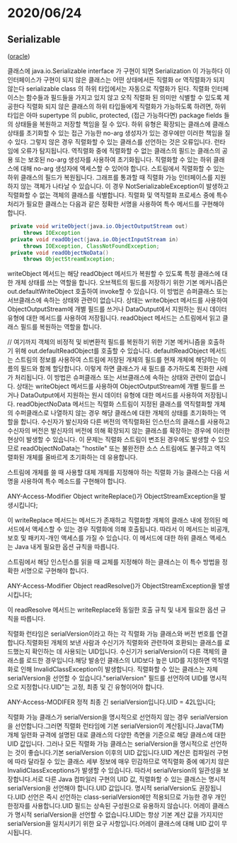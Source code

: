 # 2020/06/24

## Serializable

([oracle](https://docs.oracle.com/javase/7/docs/api/java/io/Serializable.html))

클래스에 java.io.Serializable interface 가 구현이 되면 Serialization 이 가능하다
이 인터페이스가 구현이 되지 않은 클래스는 어떤 상태에서든 직렬화 or 역직렬화가 되지 않는다 
serializable class 의 하위 타입에서는 자동으로 직렬화가 된다.
직렬화 인터페이스는 함수들과 필드들을 가지고 있지 않고 오직 직렬화 된 의미만 식별할 수 있도록 제공한다
직렬화 되지 않은 클래스의 하위 타입들에게 직렬화가 가능하도록 하려면, 하위타입은 아마 supertype 의 public, protected, (접근 가능하다면) package fields 들의 상태들을 복원하고 저장할 책임을 질 수 있다. 
하위 유형은 확장되는 클래스에 클래스 상태를 초기화할 수 있는 접근 가능한 no-arg 생성자가 있는 경우에만 이러한 책임을 질 수 있다.
그렇지 않은 경우 직렬화할 수 있는 클래스를 선언하는 것은 오류입니다. 런타임에 오류가 탐지됩니다.
역직렬화 중에 직렬화할 수 없는 클래스의 필드는 클래스의 공용 또는 보호된 no-arg 생성자를 사용하여 초기화됩니다. 직렬화할 수 있는 하위 클래스에 대해 no-arg 생성자에 액세스할 수 있어야 합니다. 
스트림에서 직렬화할 수 있는 하위 클래스의 필드가 복원됩니다.
그래프를 통과할 때 직렬화 가능 인터페이스를 지원하지 않는 객체가 나타날 수 있습니다. 이 경우 NotSerializableException이 발생하고 직렬화할 수 없는 객체의 클래스를 식별합니다.
직렬화 및 역직렬화 프로세스 중에 특수 처리가 필요한 클래스는 다음과 같은 정확한 서명을 사용하여 특수 메서드를 구현해야 합니다.

~~~java
 private void writeObject(java.io.ObjectOutputStream out)
     throws IOException
 private void readObject(java.io.ObjectInputStream in)
     throws IOException, ClassNotFoundException;
 private void readObjectNoData()
     throws ObjectStreamException;
~~~

writeObject 메서드는 해당 readObject 메서드가 복원할 수 있도록 특정 클래스에 대한 개체 상태를 쓰는 역할을 합니다.
오브젝트의 필드를 저장하기 위한 기본 메커니즘은 out.defaultWriteObject 호출하여 invoke할 수 있습니다.
이 방법은 슈퍼클래스 또는 서브클래스에 속하는 상태와 관련이 없습니다.
상태는 writeObject 메서드를 사용하여 ObjectOutputStream에 개별 필드를 쓰거나 DataOutput에서 지원하는 원시 데이터 유형에 대한 메서드를 사용하여 저장됩니다.
readObject 메서드는 스트림에서 읽고 클래스 필드를 복원하는 역할을 합니다.

// 여기까지
객체의 비정적 및 비변환적 필드를 복원하기 위한 기본 메커니즘을 호출하기 위해 out.defaultReadObject를 호출할 수 있습니다.
defaultReadObject 메서드는 스트림의 정보를 사용하여 스트림에 저장된 개체의 필드를 현재 개체에 해당하는 이름의 필드와 함께 할당합니다. 
이렇게 하면 클래스가 새 필드를 추가하도록 진화한 사례가 처리됩니다. 이 방법은 슈퍼클래스 또는 서브클래스에 속하는 상태와 관련이 없습니다. 
상태는 writeObject 메서드를 사용하여 ObjectOutputStream에 개별 필드를 쓰거나 DataOutput에서 지원하는 원시 데이터 유형에 대한 메서드를 사용하여 저장됩니다.
readObjectNoData 메서드는 직렬화 스트림이 지정된 클래스를 역직렬화할 개체의 수퍼클래스로 나열하지 않는 경우 해당 클래스에 대한 개체의 상태를 초기화하는 역할을 합니다. 수신자가 발신자와 다른 버전의 역직렬화된 인스턴스의 클래스를 사용하고 수신자의 버전은 발신자의 버전에 의해 확장되지 않는 클래스를 확장하는 경우에 이러한 현상이 발생할 수 있습니다. 이 문제는 직렬화 스트림이 변조된 경우에도 발생할 수 있으므로 readObjectNoData는 "hostile" 또는 불완전한 소스 스트림에도 불구하고 역직렬화된 개체를 올바르게 초기화하는 데 유용합니다.

스트림에 개체를 쓸 때 사용할 대체 개체를 지정해야 하는 직렬화 가능 클래스는 다음 서명을 사용하여 특수 메소드를 구현해야 합니다.

 ANY-Access-Modifier Object writeReplace()가 ObjectStreamException을 발생시킵니다;
 
이 writeReplace 메서드는 메서드가 존재하고 직렬화할 개체의 클래스 내에 정의된 메서드에서 액세스할 수 있는 경우 직렬화에 의해 호출됩니다. 따라서 이 메서드는 비공개, 보호 및 패키지-개인 액세스를 가질 수 있습니다. 이 메서드에 대한 하위 클래스 액세스는 Java 내게 필요한 옵션 규칙을 따릅니다.

스트림에서 해당 인스턴스를 읽을 때 교체를 지정해야 하는 클래스는 이 특수 방법을 정확한 서명으로 구현해야 합니다.

 ANY-Access-Modifier Object readResolve()가 ObjectStreamException을 발생시킵니다;
 
이 readResolve 메서드는 writeReplace와 동일한 호출 규칙 및 내게 필요한 옵션 규칙을 따릅니다.

직렬화 런타임은 serialVersion이라고 하는 각 직렬화 가능 클래스와 버전 번호를 연결합니다.직렬화된 개체의 보낸 사람과 수신기가 직렬화와 관련하여 호환되는 클래스를 로드했는지 확인하는 데 사용되는 UID입니다. 수신기가 serialVersion이 다른 객체의 클래스를 로드한 경우입니다.해당 발송인 클래스의 UID보다 높은 UID를 지정하면 역직렬화로 인해 InvalidClassException이 발생합니다. 직렬화할 수 있는 클래스는 자체 serialVersion을 선언할 수 있습니다."serialVersion" 필드를 선언하여 UID를 명시적으로 지정합니다.UID"는 고정, 최종 및 긴 유형이어야 합니다.

 ANY-Access-MODIFER 정적 최종 긴 serialVersion입니다.UID = 42L입니다;
 
직렬화 가능 클래스가 serialVersion을 명시적으로 선언하지 않는 경우 serialVersion을 선언합니다.그러면 직렬화 런타임에 기본 serialVersion이 계산됩니다.Java(TM) 개체 일련화 규격에 설명된 대로 클래스의 다양한 측면을 기준으로 해당 클래스에 대한 UID 값입니다. 그러나 모든 직렬화 가능 클래스는 serialVersion을 명시적으로 선언하는 것이 좋습니다.기본 serialVersion 이후의 UID 값입니다.UID 계산은 컴파일러 구현에 따라 달라질 수 있는 클래스 세부 정보에 매우 민감하므로 역직렬화 중에 예기치 않은 InvalidClassExceptions가 발생할 수 있습니다. 따라서 serialVersion의 일관성을 보장합니다.서로 다른 Java 컴파일러 구현의 UID 값, 직렬화할 수 있는 클래스는 명시적 serialVersion을 선언해야 합니다.UID 값입니다. 명시적 serialVersion도 권장됩니다.UID 선언은 즉시 선언하는 class-serialVersion에만 적용되므로 가능한 경우 개인 한정자를 사용합니다.UID 필드는 상속된 구성원으로 유용하지 않습니다. 어레이 클래스가 명시적 serialVersion을 선언할 수 없습니다.UID는 항상 기본 계산 값을 가지지만 serialVersion을 일치시키기 위한 요구 사항입니다.어레이 클래스에 대해 UID 값이 무시됩니다.
